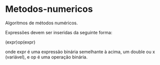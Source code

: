 # Metodos-numericos
Algoritmos de métodos numéricos.

Expressões devem ser inseridas da seguinte forma:

  (expr)op(expr)
  
onde expr é uma expressão binária semelhante à acima, um double ou x (variável), e op é uma operação binária.
